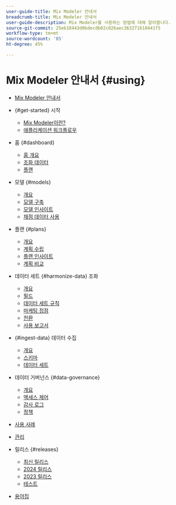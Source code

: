 ```yaml
---
user-guide-title: Mix Modeler 안내서
breadcrumb-title: Mix Modeler 안내서
user-guide-description: Mix Modeler를 사용하는 방법에 대해 알아봅니다.
source-git-commit: 25eb18443d0bdecdb02c026aec363271618441f5
workflow-type: tm+mt
source-wordcount: '85'
ht-degree: 45%

---
```



# Mix Modeler 안내서 {#using}

+ [Mix Modeler 안내서](/help/overview.md)

+ {#get-started} 시작
   + [Mix Modeler이란?](/help/get-started/about.md)
   + [애플리케이션 워크플로우](/help/get-started/workflow.md)

+ 홈 {#dashboard}
   + [홈 개요](/help/dashboard/overview.md)
   + [조화 데이터](/help/dashboard/harmonized-data.md)
   + [플랜](/help/dashboard/plans.md)

+ 모델 {#models}
   + [개요](/help/models/overview.md)
   + [모델 구축](/help/models/build.md)
   + [모델 인사이트](/help/models/insights.md)
   + [채점 데이터 사용](/help/models/scoring-data.md)

+ 플랜 {#plans}
   + [개요](/help/plans/overview.md)
   + [계획 수립](/help/plans/build.md)
   + [플랜 인사이트](/help/plans/insights.md)
   + [계획 비교](/help/plans/compare.md)

+ 데이터 세트 {#harmonize-data} 조화
   + [개요](/help/harmonize-data/overview.md)
   + [필드](/help/harmonize-data/fields.md)
   + [데이터 세트 규칙](/help/harmonize-data/dataset-rules.md)
   + [마케팅 접점](/help/harmonize-data/marketing-touchpoints.md)
   + [전환](/help/harmonize-data/conversions.md)
   + [사용 보고서](/help/harmonize-data/usage-report.md)

+ {#ingest-data} 데이터 수집
   + [개요](/help/ingest-data/overview.md)
   + [스키마](/help/ingest-data/schemas.md)
   + [데이터 세트](/help/ingest-data/datasets.md)

+ 데이터 거버넌스 {#data-governance}
   + [개요](/help/data-governance/overview.md)
   + [액세스 제어](/help/data-governance/access-controls.md)
   + [감사 로그](/help/data-governance/audit-logs.md)
   + [정책](/help/data-governance/policies.md)

+ [사용 사례](/help/main-guide/use-cases.md)

+ [관리](/help/main-guide/administration.md)

+ 릴리스 {#releases}
   + [최신 릴리스](/help/releases/latest.md)
   + [2024 릴리스](/help/releases/2024.md)
   + [2023 릴리스](/help/releases/2023.md)
   + [테스트](../releases/test.md)

+ [용어집](/help/main-guide/glossary.md)

